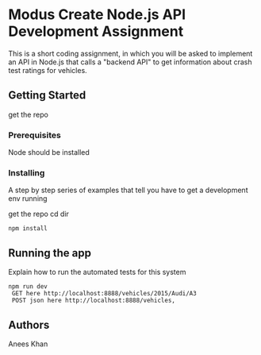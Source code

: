 # Modus Create Node.js API Development Assignment

This is a short coding assignment, in which you will be asked to implement an API in Node.js that calls a "backend API" to get information about crash test ratings for vehicles.

## Getting Started

get the repo


### Prerequisites

Node should be installed

### Installing

A step by step series of examples that tell you have to get a development env running

get the repo cd dir

```
npm install
```


## Running the app

Explain how to run the automated tests for this system

```
npm run dev
 GET here http://localhost:8888/vehicles/2015/Audi/A3
 POST json here http://localhost:8888/vehicles, 
```



## Authors
Anees Khan

